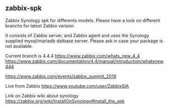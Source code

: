 ## zabbix-spk

Zabbix Synology spk for differents models. Please have a look on different branchs for latest Zabbix version

It consists of Zabbix server, and Zabbix agent and uses the Synology supplied mysql/mariadb datbase server. 
Please ask in case your package is not available.

Current branch is 4.4.4
https://www.zabbix.com/whats_new_4_4
https://www.zabbix.com/documentation/4.4/manual/introduction/whatsnew444

https://www.zabbix.com/events/zabbix_summit_2019

Live from Zabbix 
https://www.youtube.com/user/ZabbixSIA

Link on Zabbix wiki about synology
https://zabbix.org/wiki/InstallOnSynology#Install_the_spk

